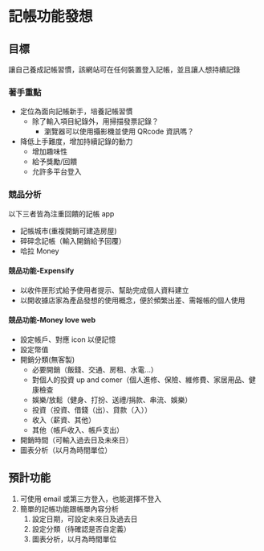 # 記帳功能發想

## 目標

讓自己養成記帳習慣，該網站可在任何裝置登入記帳，並且讓人想持續記錄

### 著手重點

-   定位為面向記帳新手，培養記帳習慣
    -   除了輸入項目紀錄外，用掃描發票記錄？
        -   瀏覽器可以使用攝影機並使用 QRcode 資訊嗎？
-   降低上手難度，增加持續記錄的動力
    -   增加趣味性
    -   給予獎勵/回饋
    -   允許多平台登入

### 競品分析

以下三者皆為注重回饋的記帳 app

-   記帳城市(重複開銷可建造房屋)
-   碎碎念記帳（輸入開銷給予回覆）
-   哈拉 Money

#### 競品功能-Expensify

-   以收件匣形式給予使用者提示、幫助完成個人資料建立
-   以開收據店家為產品發想的使用概念，便於頻繁出差、需報帳的個人使用

#### 競品功能-Money love web

-   設定帳戶、對應 icon 以便記憶
-   設定幣值
-   開銷分類(無客製)
    -   必要開銷（飯錢、交通、房租、水電...）
    -   對個人的投資 up and comer（個人進修、保險、維修費、家居用品、健康檢查
    -   娛樂/放鬆（健身、打扮、送禮/捐款、串流、娛樂）
    -   投資（投資、借錢（出）、貸款（入））
    -   收入（薪資、其他）
    -   其他（帳戶收入、帳戶支出）
-   開銷時間（可輸入過去日及未來日）
-   圖表分析（以月為時間單位）

## 預計功能

1. 可使用 email 或第三方登入，也能選擇不登入
1. 簡單的記帳功能跟帳單內容分析
    1. 設定日期，可設定未來日及過去日
    1. 設定分類（待確認是否自定義）
    1. 圖表分析，以月為時間單位
